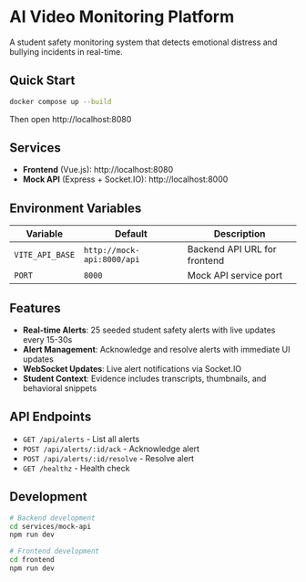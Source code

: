 # AI Video Monitoring Platform

A student safety monitoring system that detects emotional distress and bullying incidents in real-time.

## Quick Start

```bash
docker compose up --build
```

Then open http://localhost:8080

## Services

- **Frontend** (Vue.js): http://localhost:8080
- **Mock API** (Express + Socket.IO): http://localhost:8000

## Environment Variables

| Variable | Default | Description |
|----------|---------|-------------|
| `VITE_API_BASE` | `http://mock-api:8000/api` | Backend API URL for frontend |
| `PORT` | `8000` | Mock API service port |

## Features

- **Real-time Alerts**: 25 seeded student safety alerts with live updates every 15-30s
- **Alert Management**: Acknowledge and resolve alerts with immediate UI updates
- **WebSocket Updates**: Live alert notifications via Socket.IO
- **Student Context**: Evidence includes transcripts, thumbnails, and behavioral snippets

## API Endpoints

- `GET /api/alerts` - List all alerts
- `POST /api/alerts/:id/ack` - Acknowledge alert
- `POST /api/alerts/:id/resolve` - Resolve alert
- `GET /healthz` - Health check

## Development

```bash
# Backend development
cd services/mock-api
npm run dev

# Frontend development  
cd frontend
npm run dev
```